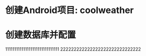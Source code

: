 # 创建Android项目: coolweather
# 创建数据库并配置
111111111111111111111111111111
222222222222222222222222222222
